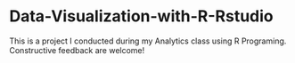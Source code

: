 # Data-Visualization-with-R-Rstudio
This is a project I conducted during my Analytics class using R Programing. Constructive feedback are welcome!
